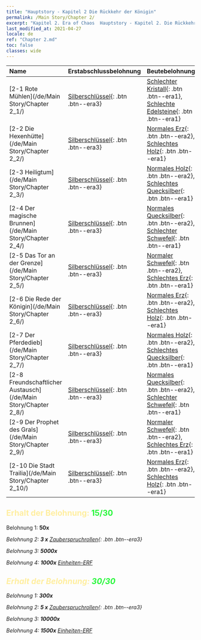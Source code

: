 ```yaml
---
title: "Hauptstory - Kapitel 2 Die Rückkehr der Königin"
permalink: /Main Story/Chapter 2/
excerpt: "Kapitel 2. Era of Chaos  Hauptstory - Kapitel 2. Die Rückkehr der Königin"
last_modified_at: 2021-04-27
locale: de
ref: "Chapter 2.md"
toc: false
classes: wide
---
```


  | Name |  Erstabschlussbelohnung | Beutebelohnung |
  |:------------|:------------|:------------| 
  | [2-1 Rote Mühlen](/de/Main Story/Chapter 2_1/) | [Silberschlüssel](/ItemsDE/con_693/){: .btn .btn--era3} | [Schlechter Kristall](/ItemsDE/mat_5/){: .btn .btn--era1}, [Schlechte Edelsteine](/ItemsDE/mat_4/){: .btn .btn--era1} |
  | [2-2 Die Hexenhütte](/de/Main Story/Chapter 2_2/) | [Silberschlüssel](/ItemsDE/con_693/){: .btn .btn--era3} | [Normales Erz](/ItemsDE/mat_6/){: .btn .btn--era2}, [Schlechtes Holz](/ItemsDE/mat_1/){: .btn .btn--era1} |
  | [2-3 Heiligtum](/de/Main Story/Chapter 2_3/) | [Silberschlüssel](/ItemsDE/con_693/){: .btn .btn--era3} | [Normales Holz](/ItemsDE/mat_7/){: .btn .btn--era2}, [Schlechtes Quecksilber](/ItemsDE/mat_2/){: .btn .btn--era1} |
  | [2-4 Der magische Brunnen](/de/Main Story/Chapter 2_4/) | [Silberschlüssel](/ItemsDE/con_693/){: .btn .btn--era3} | [Normales Quecksilber](/ItemsDE/mat_8/){: .btn .btn--era2}, [Schlechter Schwefel](/ItemsDE/mat_3/){: .btn .btn--era1} |
  | [2-5 Das Tor an der Grenze](/de/Main Story/Chapter 2_5/) | [Silberschlüssel](/ItemsDE/con_693/){: .btn .btn--era3} | [Normaler Schwefel](/ItemsDE/mat_9/){: .btn .btn--era2}, [Schlechtes Erz](/ItemsDE/mat_1/){: .btn .btn--era1} |
  | [2-6 Die Rede der Königin](/de/Main Story/Chapter 2_6/) | [Silberschlüssel](/ItemsDE/con_693/){: .btn .btn--era3} | [Normales Erz](/ItemsDE/mat_6/){: .btn .btn--era2}, [Schlechtes Holz](/ItemsDE/mat_1/){: .btn .btn--era1} |
  | [2-7 Der Pferdedieb](/de/Main Story/Chapter 2_7/) | [Silberschlüssel](/ItemsDE/con_693/){: .btn .btn--era3} | [Normales Holz](/ItemsDE/mat_7/){: .btn .btn--era2}, [Schlechtes Quecksilber](/ItemsDE/mat_2/){: .btn .btn--era1} |
  | [2-8 Freundschaftlicher Austausch](/de/Main Story/Chapter 2_8/) | [Silberschlüssel](/ItemsDE/con_693/){: .btn .btn--era3} | [Normales Quecksilber](/ItemsDE/mat_8/){: .btn .btn--era2}, [Schlechter Schwefel](/ItemsDE/mat_3/){: .btn .btn--era1} |
  | [2-9 Der Prophet des Grals](/de/Main Story/Chapter 2_9/) | [Silberschlüssel](/ItemsDE/con_693/){: .btn .btn--era3} | [Normaler Schwefel](/ItemsDE/mat_9/){: .btn .btn--era2}, [Schlechtes Erz](/ItemsDE/mat_1/){: .btn .btn--era1} |
  | [2-10 Die Stadt Trailia](/de/Main Story/Chapter 2_10/) | [Silberschlüssel](/ItemsDE/con_693/){: .btn .btn--era3} | [Normales Erz](/ItemsDE/mat_6/){: .btn .btn--era2}, [Schlechtes Holz](/ItemsDE/mat_1/){: .btn .btn--era1} |


## <span style="color: #ffeea0">Erhalt der Belohnung: </span><span style="color: #27f73a">15/30</span>

 Belohnung 1:  **50x** <i class="fas fa-gem"/>

 Belohnung 2: **3 x** [Zauberspruchrollen](/ItemsDE/con_694/){: .btn .btn--era3}

 Belohnung 3:  **5000x** <i class="fas fa-coins"/>

 Belohnung 4:  **1000x** [Einheiten-ERF](/ItemsDE/con_902/)



## <span style="color: #ffeea0">Erhalt der Belohnung: </span><span style="color: #27f73a">30/30</span>

 Belohnung 1:  **300x** <i class="fas fa-gem"/>

 Belohnung 2: **5 x** [Zauberspruchrollen](/ItemsDE/con_694/){: .btn .btn--era3}

 Belohnung 3:  **10000x** <i class="fas fa-coins"/>

 Belohnung 4:  **1500x** [Einheiten-ERF](/ItemsDE/con_902/)

